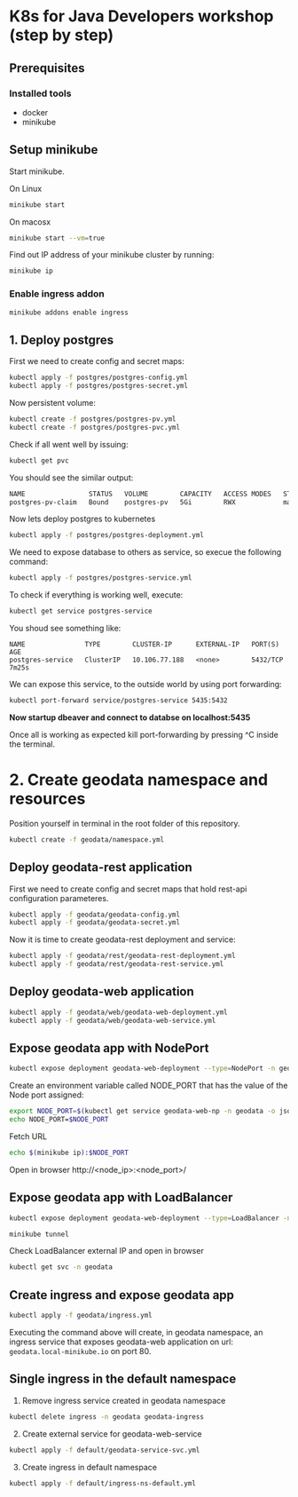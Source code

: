 # K8s for Java Developers workshop (step by step)

## Prerequisites

### Installed tools
- docker
- minikube

## Setup minikube

Start minikube.

On Linux

```sh
minikube start
```
On macosx

```sh
minikube start --vm=true
```

Find out IP address of your minikube cluster by running:

```sh
minikube ip
```

### Enable ingress addon

```sh
minikube addons enable ingress
```

## 1. Deploy postgres

First we need to create config and secret maps:
```bash
kubectl apply -f postgres/postgres-config.yml
kubectl apply -f postgres/postgres-secret.yml
```
Now persistent volume:

```bash
kubectl create -f postgres/postgres-pv.yml
kubectl create -f postgres/postgres-pvc.yml
```

Check if all went well by issuing:

```bash
kubectl get pvc
```
You should see the similar output:

```bash
NAME                STATUS   VOLUME        CAPACITY   ACCESS MODES   STORAGECLASS   AGE
postgres-pv-claim   Bound    postgres-pv   5Gi        RWX            manual         35s
```

Now lets deploy postgres to kubernetes

```bash
kubectl apply -f postgres/postgres-deployment.yml
```

We need to expose database to others as service, so execue the following command:

```bash
kubectl apply -f postgres/postgres-service.yml
```

To check if everything is working well, execute:

```bash
kubectl get service postgres-service
```

You shoud see something like:

```
NAME               TYPE        CLUSTER-IP      EXTERNAL-IP   PORT(S)    AGE
postgres-service   ClusterIP   10.106.77.188   <none>        5432/TCP   7m25s
```

We can expose this service, to the outside world by using port forwarding:

```bash
kubectl port-forward service/postgres-service 5435:5432
```

**Now startup dbeaver and connect to databse on localhost:5435**

Once all is working as expected kill port-forwarding by pressing ^C inside the terminal.

# 2. Create geodata namespace and resources

Position yourself in terminal in the root folder of this repository.

```bash
kubectl create -f geodata/namespace.yml
```

## Deploy geodata-rest application

First we need to create config and secret maps that hold rest-api configuration parameteres.

```bash
kubectl apply -f geodata/geodata-config.yml
kubectl apply -f geodata/geodata-secret.yml
```
Now it is time to create geodata-rest deployment and service:

```bash
kubectl apply -f geodata/rest/geodata-rest-deployment.yml
kubectl apply -f geodata/rest/geodata-rest-service.yml
```

## Deploy geodata-web application

```bash
kubectl apply -f geodata/web/geodata-web-deployment.yml
kubectl apply -f geodata/web/geodata-web-service.yml
```

## Expose geodata app with NodePort

```bash
kubectl expose deployment geodata-web-deployment --type=NodePort -n geodata --name geodata-web-np
```

Create an environment variable called NODE_PORT that has the value of the Node port assigned:

```bash
export NODE_PORT=$(kubectl get service geodata-web-np -n geodata -o jsonpath='{.spec.ports[0].nodePort}')
echo NODE_PORT=$NODE_PORT
```

Fetch URL
```bash  
echo $(minikube ip):$NODE_PORT
```

Open in browser http://<node_ip>:<node_port>/

## Expose geodata app with LoadBalancer

```bash 
kubectl expose deployment geodata-web-deployment --type=LoadBalancer -n geodata --name geodata-web-lb
```

```bash
minikube tunnel
```

Check LoadBalancer external IP and open in browser

```bash
kubectl get svc -n geodata
```

## Create ingress and expose geodata app

```bash
kubectl apply -f geodata/ingress.yml
```

Executing the command above will create, in geodata namespace, an ingress service that exposes geodata-web application on url: `geodata.local-minikube.io` on port 80.

## Single ingress in the default namespace

1. Remove ingress service created in geodata namespace
```bash
kubectl delete ingress -n geodata geodata-ingress
```

2. Create external service for geodata-web-service
```bash
kubectl apply -f default/geodata-service-svc.yml
```

3. Create ingress in default namespace
```bash
kubectl apply -f default/ingress-ns-default.yml
```


